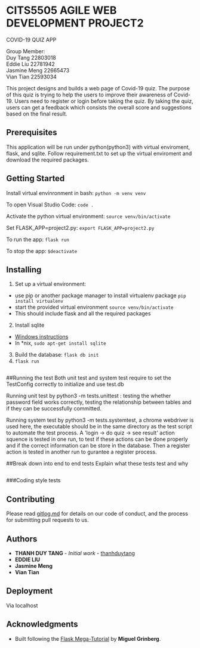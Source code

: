 # CITS5505 AGILE WEB DEVELOPMENT PROJECT2

COVID-19 QUIZ APP 

Group Member:<br>
Duy Tang 22803018<br>
Eddie Liu 22781942<br>
Jasmine Meng 22665473<br>
Vian Tian 22593034<br>

This project designs and builds a web page of Covid-19 quiz. The purpose of this quiz is trying to help the users to improve their awareness of Covid-19. Users need to register or login before taking the quiz. By taking the quiz, users can get a feedback which consists the overall score and suggestions based on the final result.

## Prerequisites
This application will be run under python(python3) with virtual enviroment, flask, and sqlite. Follow requirement.txt to set up the virtual enviroment and download the required packages.

## Getting Started

Install virtual envinronment in bash:
`python -m venv venv` 

To open Visual Studio Code:
`code .`

Activate the python virtual environment:
`source venv/bin/activate`

Set FLASK_APP=project2.py:
`export FLASK_APP=project2.py`

To run the app:
`flask run`

To stop the app:
`$deactivate`

## Installing
1. Set up a virtual environment:
 - use pip or another package manager to install virtualenv package `pip install virtualenv`
 - start the provided virtual environment
   `source venv/bin/activate`
 - This should include flask and all the required packages
2. Install sqlite
 - [Windows instructions](http://www.sqlitetutorial.net/download-install-sqlite/)
 - In \*nix, `sudo apt-get install sqlite`
3. Build the database: `flask db init`
4. `flask run`

```

```

##Running the test
Both unit test and system test require to set the TestConfig correctly to initialize and use test.db

Running unit test by python3 -m tests.unittest : testing the whether password field works correctly, testing the relationship between tables and if they can be successfully committed.

Running system test by python3 -m tests.systemtest, a chrome webdriver is used here, the executable should be in the same directory as the test script to automate the test process. A 'login -> do quiz -> see result' action squence is tested in one run, to test if these actions can be done properly and if the correct information can be store in the database. Then a register action is tested in another run to gurantee a register process.


##Break down into end to end tests
Explain what these tests test and why
```

```
###Coding style tests

## Contributing

Please read [gitlog.md]() for details on our code of conduct, and the process for submitting pull requests to us.

## Authors

* **THANH DUY TANG** - *Initial work* - [thanhduytang](https://github.com/thanhduytang/CITS5505-PROJECT2)
* **EDDIE LIU**
* **Jasmine Meng**
* **Vian Tian**
## Deployment

Via localhost

## Acknowledgments

* Built following the [Flask Mega-Tutorial](https://blog.miguelgrinberg.com/post/the-flask-mega-tutorial-part-i-hello-world) by **Miguel Grinberg**.
